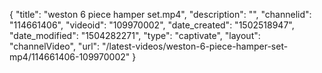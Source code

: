 {
    "title": "weston 6 piece hamper set.mp4",
    "description": "",
    "channelid": "114661406",
    "videoid": "109970002",
    "date_created": "1502518947",
    "date_modified": "1504282271",
    "type": "captivate",
    "layout": "channelVideo",
    "url": "\/latest-videos\/weston-6-piece-hamper-set-mp4\/114661406-109970002"
}
